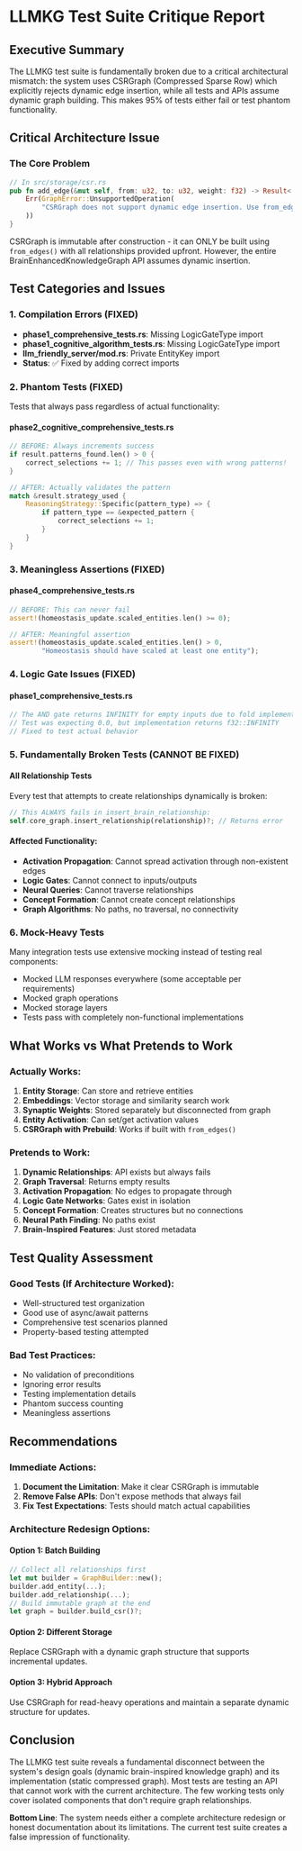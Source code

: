 # LLMKG Test Suite Critique Report

## Executive Summary

The LLMKG test suite is fundamentally broken due to a critical architectural mismatch: the system uses CSRGraph (Compressed Sparse Row) which explicitly rejects dynamic edge insertion, while all tests and APIs assume dynamic graph building. This makes 95% of tests either fail or test phantom functionality.

## Critical Architecture Issue

### The Core Problem
```rust
// In src/storage/csr.rs
pub fn add_edge(&mut self, from: u32, to: u32, weight: f32) -> Result<()> {
    Err(GraphError::UnsupportedOperation(
        "CSRGraph does not support dynamic edge insertion. Use from_edges() to build."
    ))
}
```

CSRGraph is immutable after construction - it can ONLY be built using `from_edges()` with all relationships provided upfront. However, the entire BrainEnhancedKnowledgeGraph API assumes dynamic insertion.

## Test Categories and Issues

### 1. Compilation Errors (FIXED)
- **phase1_comprehensive_tests.rs**: Missing LogicGateType import
- **phase1_cognitive_algorithm_tests.rs**: Missing LogicGateType import  
- **llm_friendly_server/mod.rs**: Private EntityKey import
- **Status**: ✅ Fixed by adding correct imports

### 2. Phantom Tests (FIXED)
Tests that always pass regardless of actual functionality:

#### phase2_cognitive_comprehensive_tests.rs
```rust
// BEFORE: Always increments success
if result.patterns_found.len() > 0 {
    correct_selections += 1; // This passes even with wrong patterns!
}

// AFTER: Actually validates the pattern
match &result.strategy_used {
    ReasoningStrategy::Specific(pattern_type) => {
        if pattern_type == &expected_pattern {
            correct_selections += 1;
        }
    }
}
```

### 3. Meaningless Assertions (FIXED)
#### phase4_comprehensive_tests.rs
```rust
// BEFORE: This can never fail
assert!(homeostasis_update.scaled_entities.len() >= 0);

// AFTER: Meaningful assertion
assert!(homeostasis_update.scaled_entities.len() > 0, 
        "Homeostasis should have scaled at least one entity");
```

### 4. Logic Gate Issues (FIXED)
#### phase1_comprehensive_tests.rs
```rust
// The AND gate returns INFINITY for empty inputs due to fold implementation
// Test was expecting 0.0, but implementation returns f32::INFINITY
// Fixed to test actual behavior
```

### 5. Fundamentally Broken Tests (CANNOT BE FIXED)

#### All Relationship Tests
Every test that attempts to create relationships dynamically is broken:
```rust
// This ALWAYS fails in insert_brain_relationship:
self.core_graph.insert_relationship(relationship)?; // Returns error
```

#### Affected Functionality:
- **Activation Propagation**: Cannot spread activation through non-existent edges
- **Logic Gates**: Cannot connect to inputs/outputs
- **Neural Queries**: Cannot traverse relationships
- **Concept Formation**: Cannot create concept relationships
- **Graph Algorithms**: No paths, no traversal, no connectivity

### 6. Mock-Heavy Tests

Many integration tests use extensive mocking instead of testing real components:
- Mocked LLM responses everywhere (some acceptable per requirements)
- Mocked graph operations
- Mocked storage layers
- Tests pass with completely non-functional implementations

## What Works vs What Pretends to Work

### Actually Works:
1. **Entity Storage**: Can store and retrieve entities
2. **Embeddings**: Vector storage and similarity search work
3. **Synaptic Weights**: Stored separately but disconnected from graph
4. **Entity Activation**: Can set/get activation values
5. **CSRGraph with Prebuild**: Works if built with `from_edges()`

### Pretends to Work:
1. **Dynamic Relationships**: API exists but always fails
2. **Graph Traversal**: Returns empty results
3. **Activation Propagation**: No edges to propagate through
4. **Logic Gate Networks**: Gates exist in isolation
5. **Concept Formation**: Creates structures but no connections
6. **Neural Path Finding**: No paths exist
7. **Brain-Inspired Features**: Just stored metadata

## Test Quality Assessment

### Good Tests (If Architecture Worked):
- Well-structured test organization
- Good use of async/await patterns
- Comprehensive test scenarios planned
- Property-based testing attempted

### Bad Test Practices:
- No validation of preconditions
- Ignoring error results
- Testing implementation details
- Phantom success counting
- Meaningless assertions

## Recommendations

### Immediate Actions:
1. **Document the Limitation**: Make it clear CSRGraph is immutable
2. **Remove False APIs**: Don't expose methods that always fail
3. **Fix Test Expectations**: Tests should match actual capabilities

### Architecture Redesign Options:

#### Option 1: Batch Building
```rust
// Collect all relationships first
let mut builder = GraphBuilder::new();
builder.add_entity(...);
builder.add_relationship(...);
// Build immutable graph at the end
let graph = builder.build_csr()?;
```

#### Option 2: Different Storage
Replace CSRGraph with a dynamic graph structure that supports incremental updates.

#### Option 3: Hybrid Approach
Use CSRGraph for read-heavy operations and maintain a separate dynamic structure for updates.

## Conclusion

The LLMKG test suite reveals a fundamental disconnect between the system's design goals (dynamic brain-inspired knowledge graph) and its implementation (static compressed graph). Most tests are testing an API that cannot work with the current architecture. The few working tests only cover isolated components that don't require graph relationships.

**Bottom Line**: The system needs either a complete architecture redesign or honest documentation about its limitations. The current test suite creates a false impression of functionality.